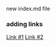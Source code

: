 new index.md file

### adding links
[Link #1](markdown.html)
[Link #2](https://tarunm20.github.io/cse15l-lab-reports/markdown.html)